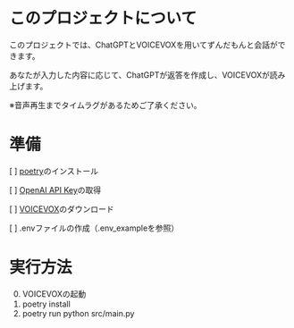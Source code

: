 # このプロジェクトについて

このプロジェクトでは、ChatGPTとVOICEVOXを用いてずんだもんと会話ができます。

あなたが入力した内容に応じて、ChatGPTが返答を作成し、VOICEVOXが読み上げます。

※音声再生までタイムラグがあるためご了承ください。

# 準備

[ ] [poetry](https://python-poetry.org/)のインストール

[ ] [OpenAI API Key](https://platform.openai.com/docs/introduction/overview)の取得　　

[ ] [VOICEVOX](https://voicevox.hiroshiba.jp/)のダウンロード　　

[ ] .envファイルの作成（.env_exampleを参照）　　

# 実行方法

0. VOICEVOXの起動
1. poetry install
2. poetry run python src/main.py
